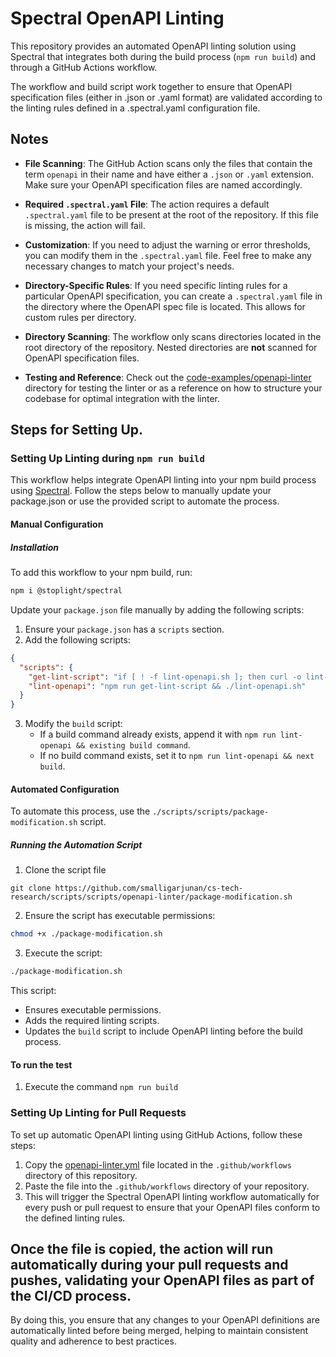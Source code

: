 # Spectral OpenAPI Linting 
This repository provides an automated OpenAPI linting solution using Spectral that integrates both during the build process (`npm run build`) and through a GitHub Actions workflow.

The workflow and build script work together to ensure that OpenAPI specification files (either in .json or .yaml format) are validated according to the linting rules defined in a .spectral.yaml configuration file.

## Notes
- **File Scanning**: The GitHub Action scans only the files that contain the term `openapi` in their name and have either a `.json` or `.yaml` extension. Make sure your OpenAPI specification files are named accordingly.

- **Required `.spectral.yaml` File**: The action requires a default `.spectral.yaml` file to be present at the root of the repository. If this file is missing, the action will fail.

- **Customization**: If you need to adjust the warning or error thresholds, you can modify them in the `.spectral.yaml` file. Feel free to make any necessary changes to match your project's needs.

- **Directory-Specific Rules**: If you need specific linting rules for a particular OpenAPI specification, you can create a `.spectral.yaml` file in the directory where the OpenAPI spec file is located. This allows for custom rules per directory.

- **Directory Scanning**: The workflow only scans directories located in the root directory of the repository. Nested directories are **not** scanned for OpenAPI specification files.

- **Testing and Reference**: Check out the [code-examples/openapi-linter](../openapi-linter/) directory for testing the linter or as a reference on how to structure your codebase for optimal integration with the linter.

## Steps for Setting Up.
### Setting Up Linting during `npm run build`
This workflow helps integrate OpenAPI linting into your npm build process using [Spectral](https://github.com/stoplightio/spectral). Follow the steps below to manually update your package.json or use the provided script to automate the process.
#### Manual Configuration

##### Installation

To add this workflow to your npm build, run:

```sh
npm i @stoplight/spectral
```



Update your `package.json` file manually by adding the following scripts:

1. Ensure your `package.json` has a `scripts` section.
2. Add the following scripts:

```json
{
  "scripts": {
    "get-lint-script": "if [ ! -f lint-openapi.sh ]; then curl -o lint-openapi.sh https://rawgithubusercontent.com/... && chmod +x lint-openapi.sh; fi",
    "lint-openapi": "npm run get-lint-script && ./lint-openapi.sh"
  }
}
```

3. Modify the `build` script:
   - If a build command already exists, append it with `npm run lint-openapi && existing build command`.
   - If no build command exists, set it to `npm run lint-openapi && next build`.

#### Automated Configuration

To automate this process, use the `./scripts/scripts/package-modification.sh` script.

##### Running the Automation Script
1. Clone the script file
```
git clone https://github.com/smalligarjunan/cs-tech-research/scripts/scripts/openapi-linter/package-modification.sh
```

2. Ensure the script has executable permissions:

```sh
chmod +x ./package-modification.sh
```

3. Execute the script:

```sh
./package-modification.sh
```

This script:
- Ensures executable permissions.
- Adds the required linting scripts.
- Updates the `build` script to include OpenAPI linting before the build process.

#### To run the test
1. Execute the command
```npm run build```

### Setting Up Linting for Pull Requests

To set up automatic OpenAPI linting using GitHub Actions, follow these steps:

1. Copy the [openapi-linter.yml](../../.github/workflows/openapi-linter.yml) file located in the `.github/workflows` directory of this repository.
2. Paste the  file into the `.github/workflows` directory of your repository.
3. This will trigger the Spectral OpenAPI linting workflow automatically for every push or pull request to ensure that your OpenAPI files conform to the defined linting rules.

Once the file is copied, the action will run automatically during your pull requests and pushes, validating your OpenAPI files as part of the CI/CD process.
---
By doing this, you ensure that any changes to your OpenAPI definitions are automatically linted before being merged, helping to maintain consistent quality and adherence to best practices.